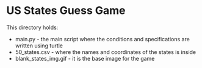 # **US States Guess Game**
This directory holds:
- main.py - the main script where the conditions and specifications are written using turtle
- 50_states.csv - where the names and coordinates of the states is inside
- blank_states_img.gif - it is the base image for the game 
